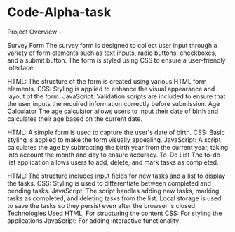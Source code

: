 # Code-Alpha-task
Project Overview -

Survey Form
The survey form is designed to collect user input through a variety of form elements such as text inputs, radio buttons, checkboxes, and a submit button. The form is styled using CSS to ensure a user-friendly interface.

HTML: The structure of the form is created using various HTML form elements.
CSS: Styling is applied to enhance the visual appearance and layout of the form.
JavaScript: Validation scripts are included to ensure that the user inputs the required information correctly before submission.
Age Calculator
The age calculator allows users to input their date of birth and calculates their age based on the current date.

HTML: A simple form is used to capture the user's date of birth.
CSS: Basic styling is applied to make the form visually appealing.
JavaScript: A script calculates the age by subtracting the birth year from the current year, taking into account the month and day to ensure accuracy.
To-Do List
The to-do list application allows users to add, delete, and mark tasks as completed.

HTML: The structure includes input fields for new tasks and a list to display the tasks.
CSS: Styling is used to differentiate between completed and pending tasks.
JavaScript: The script handles adding new tasks, marking tasks as completed, and deleting tasks from the list. Local storage is used to save the tasks so they persist even after the browser is closed.
Technologies Used
HTML: For structuring the content
CSS: For styling the applications
JavaScript: For adding interactive functionality
